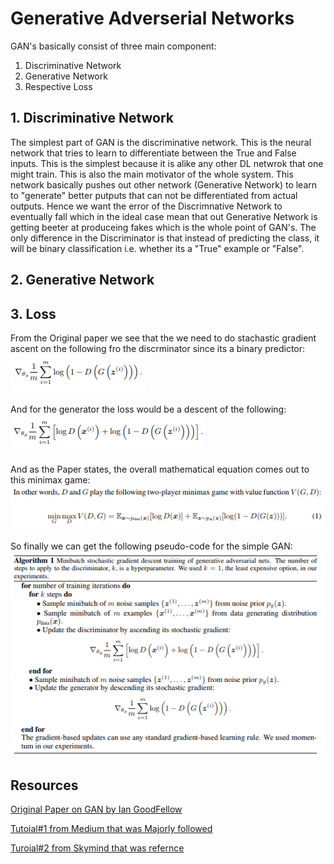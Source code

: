 # Generative Adverserial Networks

GAN's basically consist of three main component:
1. Discriminative Network
2. Generative Network
3. Respective Loss


## 1. Discriminative Network
The simplest part of GAN is the discriminative network. This is the neural network that tries to learn to differentiate between the True and False inputs. This is the simplest because it is alike any other DL netwrok that one might train. This is also the main motivator of the whole system. This network basically pushes out other network (Generative Network) to learn to "generate" better putputs that can not be differentiated from actual outputs. Hence we want the error of the Discrimnative Network to eventually fall which in the ideal case mean that out Generative Network is getting beeter at produceing fakes which is the whole point of GAN's.
The only difference in the Discriminator is that instead of predicting the class, it will be binary classification i.e. whether its a "True" example or "False".

## 2. Generative Network


## 3. Loss
From the Original paper we see that the we need to do stachastic gradient ascent on the following fro the discrminator 
since its a binary predictor:
![alt text][dloss]

And for the generator the loss would be a descent of the following: 
![alt text][gloss]

And as the Paper states, the overall mathematical equation comes out to this minimax game:
![alt text][game]

So finally we can get the following pseudo-code for the simple GAN:
![alt text][pseudo]

## Resources
[Original Paper on GAN by Ian GoodFellow](https://arxiv.org/pdf/1406.2661.pdf)

[Tutoial#1 from Medium that was Majorly followed](https://medium.com/ai-society/gans-from-scratch-1-a-deep-introduction-with-code-in-pytorch-and-tensorflow-cb03cdcdba0f)

[Turoial#2 from Skymind that was refernce](https://skymind.ai/wiki/generative-adversarial-network-gan)


[gloss]: https://github.com/s-abdullah/FirstGAN/blob/master/images/gen.png 
[pseudo]: https://github.com/s-abdullah/FirstGAN/blob/master/images/pseudo.png 
[dloss]: https://github.com/s-abdullah/FirstGAN/blob/master/images/disc.png 
[game]: https://github.com/s-abdullah/FirstGAN/blob/master/images/minimax.png 
